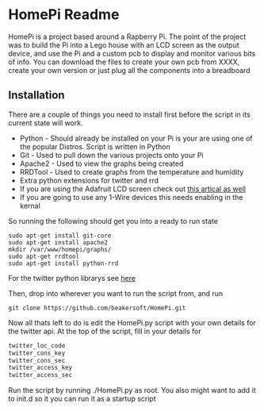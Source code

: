  HomePi Readme
==============

HomePi is a project based around a Rapberry Pi. The point of the project was to build the Pi into a Lego house with an LCD screen as the output device, and use the Pi and a custom pcb to display and monitor various bits of info. You can download the files to create your own pcb from XXXX, create your own version or just plug all the components into a breadboard

Installation
------------

There are a couple of things you need to install first before the script in its current state will work.

- Python -  Should already be installed on your Pi is your are using one of the popular Distros. Script is written in Python
- Git - Used to pull down the various projects onto your Pi
- Apache2 - Used to view the graphs being created 
- RRDTool - Used to create graphs from the temperature and humidity
- Extra python extensions for twitter and rrd
- If you are using the Adafruit LCD screen check out [this artical as well](http://learn.adafruit.com/drive-a-16x2-lcd-directly-with-a-raspberry-pi/overview)
- If you are going to use any 1-Wire devices this needs enabling in the kernal

So running the following should get you into a ready to run state

```
sudo apt-get install git-core
sudo apt-get install apache2
mkdir /var/www/homepi/graphs/
sudo apt-get rrdtool
sudo apt-get install python-rrd
```
For the twitter python librarys see [here](https://github.com/bear/python-twitter)

Then, drop into wherever you want to run the script from, and run 

```
git clone https://github.com/beakersoft/HomePi.git
```

Now all thats left to do is edit the HomePi.py script with your own details for the twitter api. At the top of the script, fill in your details for

```python
twitter_loc_code 
twitter_cons_key 
twitter_cons_sec
twitter_access_key
twitter_access_sec
```
Run the script by running ./HomePi.py as root. You also might want to add it to init.d so it you can run it as a startup script
